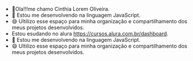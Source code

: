 - 👋Ola!!!me chamo Cinthia Lorem Oliveira.
- 👀 Estou me desenvolvendo na linguagem JavaScript.
- 😄 Ultilizo esse espaço para minha organizaçâo e compartilhamento dos meus projetos desenvolvidos.
- Estou esudando no alura https://cursos.alura.com.br/dashboard.
-  👀 Estou me desenvolvendo na linguagem JavaScript.
- 😄 Ultilizo esse espaço para minha organizaçâo e compartilhamento dos meus projetos desenvolvidos.
